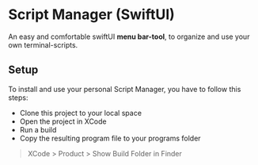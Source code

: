# Script Manager (SwiftUI)

An easy and comfortable swiftUI **menu bar-tool**, to organize and use your own terminal-scripts.

## Setup
To install and use your personal Script Manager, you have to follow this steps:
- Clone this project to your local space
- Open the project in XCode
- Run a build
- Copy the resulting program file to your programs folder
> XCode > Product > Show Build Folder in Finder
